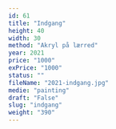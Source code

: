 ```yaml
---
id: 61
title: "Indgang"
height: 40
width: 30
method: "Akryl på lærred"
year: 2021
price: "1000"
exPrice: "1000"
status: ""
fileName: "2021-indgang.jpg"
medie: "painting"
draft: "False"
slug: "indgang"
weight: "390"
---
```

